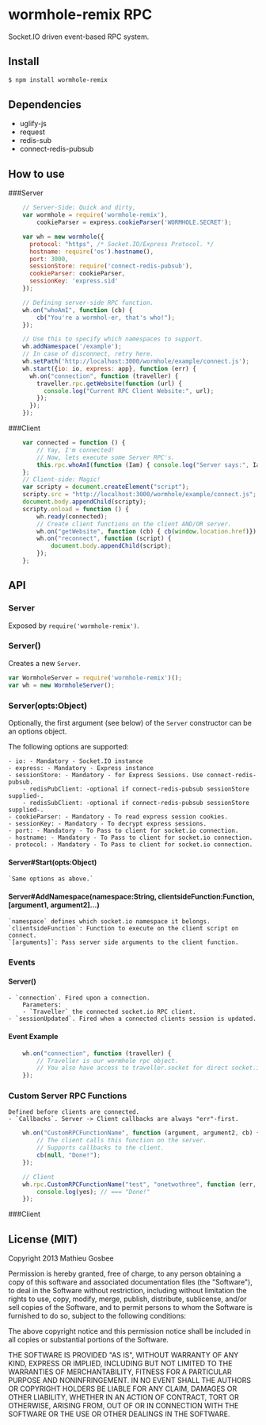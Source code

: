 wormhole-remix RPC
=================

Socket.IO driven event-based RPC system.

## Install
```bash
$ npm install wormhole-remix
```

## Dependencies
  - uglify-js
  - request
  - redis-sub
  - connect-redis-pubsub

## How to use

###Server
```javascript
	// Server-Side: Quick and dirty,
	var wormhole = require('wormhole-remix'),
		cookieParser = express.cookieParser('WORMHOLE.SECRET');

	var wh = new wormhole({
	  protocol: "https", /* Socket.IO/Express Protocol. */
	  hostname: require('os').hostname(),
	  port: 3000,
	  sessionStore: require('connect-redis-pubsub'),
	  cookieParser: cookieParser,
	  sessionKey: 'express.sid'
	});

	// Defining server-side RPC function.
	wh.on("whoAmI", function (cb) {
		cb("You're a wormhol-er, that's who!");
	});

	// Use this to specify which namespaces to support.
	wh.addNamespace('/example');
	// In case of disconnect, retry here.
	wh.setPath('http://localhost:3000/wormhole/example/connect.js');
	wh.start({io: io, express: app}, function (err) {
      wh.on("connection", function (traveller) {
        traveller.rpc.getWebsite(function (url) {
          console.log("Current RPC Client Website:", url);
        });
      });
    });
```

###Client

```javascript
	var connected = function () {
		// Yay, I'm connected!
		// Now, lets execute some Server RPC's.
		this.rpc.whoAmI(function (Iam) { console.log("Server says:", Iam)});
	};
	// Client-side: Magic!
	var scripty = document.createElement("script");
	scripty.src = "http://localhost:3000/wormhole/example/connect.js";
	document.body.appendChild(scripty);
	scripty.onload = function () {
		wh.ready(connected);
		// Create client functions on the client AND/OR server.
		wh.on("getWebsite", function (cb) { cb(window.location.href)});
		wh.on("reconnect", function (script) {
			document.body.appendChild(script);
		});
	};
```
## API

### Server

  Exposed by `require('wormhole-remix')`.

  ### Server()

  Creates a new `Server`.

  ```js
  var WormholeServer = require('wormhole-remix')();
  var wh = new WormholeServer();
  ```

  ### Server(opts:Object)

  Optionally, the first argument (see below) of the `Server`
  constructor can be an options object.

  The following options are supported:

    - io: - Mandatory - Socket.IO instance
    - express: - Mandatory - Express instance
	- sessionStore: - Mandatory - for Express Sessions. Use connect-redis-pubsub.
    	- redisPubClient: -optional if connect-redis-pubsub sessionStore supplied-.
		- redisSubClient: -optional if connect-redis-pubsub sessionStore supplied-.
	- cookieParser: - Mandatory - To read express session cookies.
	- sessionKey: - Mandatory - To decrypt express sessions.
	- port: - Mandatory - To Pass to client for socket.io connection.
	- hostname: - Mandatory - To Pass to client for socket.io connection.
	- protocol: - Mandatory - To Pass to client for socket.io connection.

#### Server#Start(opts:Object)
	`Same options as above.`

#### Server#AddNamespace(namespace:String, clientsideFunction:Function, [argument1, argument2]...)
	`namespace` defines which socket.io namespace it belongs.
	`clientsideFunction`: Function to execute on the client script on connect.
	`[arguments]`: Pass server side arguments to the client function.

### Events

#### Server()
	- `connection`. Fired upon a connection.
		Parameters:
		- `Traveller` the connected socket.io RPC client.
	- `sessionUpdated`. Fired when a connected clients session is updated.

#### Event Example
```javascript
	wh.on("connection", function (traveller) {
		// Traveller is our wormhole rpc object.
		// You also have access to traveller.socket for direct socket.io access.
	});
```

### Custom Server RPC Functions
	Defined before clients are connected.
	- `Callbacks`. Server -> Client callbacks are always "err"-first.
```javascript
	wh.on("CustomRPCFunctionName", function (argument, argument2, cb) {
		// The client calls this function on the server.
		// Supports callbacks to the client.
		cb(null, "Done!");
	});
```
```javascript
	// Client
	wh.rpc.CustomRPCFunctionName("test", "onetwothree", function (err, yes) {
		console.log(yes); // === "Done!"
	});
```

###Client


## License (MIT)

Copyright 2013 Mathieu Gosbee

Permission is hereby granted, free of charge, to any person obtaining
a copy of this software and associated documentation files (the
"Software"), to deal in the Software without restriction, including
without limitation the rights to use, copy, modify, merge, publish,
distribute, sublicense, and/or sell copies of the Software, and to
permit persons to whom the Software is furnished to do so, subject to
the following conditions:

The above copyright notice and this permission notice shall be
included in all copies or substantial portions of the Software.

THE SOFTWARE IS PROVIDED "AS IS", WITHOUT WARRANTY OF ANY KIND,
EXPRESS OR IMPLIED, INCLUDING BUT NOT LIMITED TO THE WARRANTIES OF
MERCHANTABILITY, FITNESS FOR A PARTICULAR PURPOSE AND
NONINFRINGEMENT. IN NO EVENT SHALL THE AUTHORS OR COPYRIGHT HOLDERS BE
LIABLE FOR ANY CLAIM, DAMAGES OR OTHER LIABILITY, WHETHER IN AN ACTION
OF CONTRACT, TORT OR OTHERWISE, ARISING FROM, OUT OF OR IN CONNECTION
WITH THE SOFTWARE OR THE USE OR OTHER DEALINGS IN THE SOFTWARE.